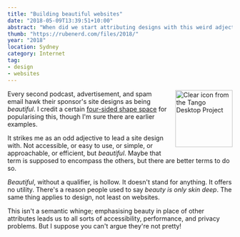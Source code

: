 ```yaml
---
title: "Building beautiful websites"
date: "2018-05-09T13:39:51+10:00"
abstract: "When did we start attributing designs with this weird adjective?"
thumb: "https://rubenerd.com/files/2018/"
year: "2018"
location: Sydney
category: Internet
tag:
- design
- websites
---
```

<p><img src="https://rubenerd.com/files/stock/tango-internet-web-browser.svg" alt="Clear icon from the Tango Desktop Project" style="width:128px; height:128px; float:right; margin:0 0 1em 1em" /></p>

Every second podcast, advertisement, and spam email hawk their sponsor's site designs as being *beautiful*. I credit a certain [four-sided shape space] for popularising this, though I'm sure there are earlier examples.

It strikes me as an odd adjective to lead a site design with. Not accessible, or easy to use, or simple, or approachable, or efficient, but *beautiful*. Maybe that term is supposed to encompass the others, but there are better terms to do so.

*Beautiful*, without a qualifier, is hollow. It doesn't stand for anything. It offers no utility. There's a reason people used to say *beauty is only skin deep*. The same thing applies to design, not least on websites.

This isn't a semantic whinge; emphasising beauty in place of other attributes leads us to all sorts of accessibility, performance, and privacy problems. But I suppose you can't argue they're not pretty! 

[four-sided shape space]: http://adage.com/article/btob/squarespace-debuts-tv-campaign-build-beautiful/299349/ "Squarespace Debuts TV Campaign 'Build It Beautiful'"

